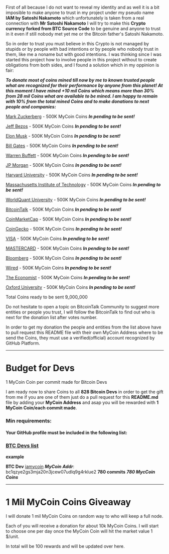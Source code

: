 First of all because I do not want to reveal my identity and as well it is a bit imposible to make anyone to trust in my project under my pseudo name <b>IAM by Satoshi Nakamoto</b> which unfortunately is taken from a real connection with <b>Mr Satoshi Nakamoto</b> I will try to make this <b>Crypto currency forked from BTC Source Code</b> to be genuine and anyone to trust in it even if still nobody met yet me or the Bitcoin father's Satoshi Nakamoto.

So in order to trust you must believe in this Crypto is not managed by stupids or by people with bad intentions or by people who nobody trust in them, like me a noname but with good intentions. I was thinking since I was started this project how to involve people in this project without to create obligations from both sides, and I found a solution which in my oppinion is fair:

<b><i>To donate most of coins mined till now by me to known trusted people what are recognized for their performance by anyone from this planet! At this moment I have mined +10 mil Coins which means more than 30% from 28 mil Coins what are available to be mined. I am happy to remain with 10% from the total mined Coins and to make donations to next people and companies:</b></i>

[Mark Zuckerberg](https://en.wikipedia.org/wiki/Mark_Zuckerberg) - 500K MyCoin Coins <b><i>In pending to be sent!</b></i>

[Jeff Bezos](https://en.wikipedia.org/wiki/Jeff_Bezos) - 500K MyCoin Coins <b><i>In pending to be sent!</b></i>

[Elon Musk](https://en.wikipedia.org/wiki/Elon_Musk) - 500K MyCoin Coins <b><i>In pending to be sent!</b></i>

[Bill Gates](https://en.wikipedia.org/wiki/Bill_Gates) - 500K MyCoin Coins <b><i>In pending to be sent!</b></i>

[Warren Buffett](https://en.wikipedia.org/wiki/Warren_Buffett) - 500K MyCoin Coins <b><i>In pending to be sent!</b></i>

[JP Morgan](https://www.jpmorgan.com/) - 500K MyCoin Coins <b><i>In pending to be sent!</b></i>

[Harvard University](https://www.harvard.edu/) - 500K MyCoin Coins <b><i>In pending to be sent!</b></i>

[Massachusetts Institute of Technology](https://www.mit.edu/) - 500K MyCoin Coins <b><i>In pending to be sent!</b></i>

[WorldQuant University](https://www.wqu.edu/) - 500K MyCoin Coins <b><i>In pending to be sent!</b></i>

[BitcoinTalk](https://bitcointalk.org/) - 500K MyCoin Coins <b><i>In pending to be sent!</b></i>

[CoinMarketCap](https://coinmarketcap.com/) - 500K MyCoin Coins <b><i>In pending to be sent!</b></i>

[CoinGecko](https://www.coingecko.com/) - 500K MyCoin Coins <b><i>In pending to be sent!</b></i>

[VISA](https://en.wikipedia.org/wiki/Visa_Inc.) - 500K MyCoin Coins <b><i>In pending to be sent!</b></i>

[MASTERCARD](https://en.wikipedia.org/wiki/Mastercard) - 500K MyCoin Coins <b><i>In pending to be sent!</b></i>

[Bloomberg](https://en.wikipedia.org/wiki/Bloomberg_News) - 500K MyCoin Coins <b><i>In pending to be sent!</b></i>

[Wired](https://en.wikipedia.org/wiki/Wired_(magazine)) - 500K MyCoin Coins <b><i>In pending to be sent!</b></i>

[The Economist](https://en.wikipedia.org/wiki/The_Economist) - 500K MyCoin Coins <b><i>In pending to be sent!</b></i>

[Oxford University](https://www.ox.ac.uk/) - 500K MyCoin Coins <b><i>In pending to be sent!</b></i>

Total Coins ready to be sent 9_000_000

Do not hesitate to open a topic on BitcoinTalk Community to suggest more entities or people you trust, I will follow the BitcoinTalk to find out who is next for the donation list after votes number. 

In order to get my donation the people and entities from the list above have to pull request this README file with their own MyCoin Address where to be send the Coins, they must use a verified(official) account recognized by GitHub Platform.

<hr>

# Budget for Devs
1 MyCoin Coin per commit made for Bitcoin Devs

I am ready now to share Coins to all <b>828 Bitcoin Devs</b> in order to get the gift from me if you are one of them just do a pull request for this <b>README.md</b> file by adding your <b>MyCoin Address</b> and asap you will be rewarded with <b>1 MyCoin Coin/each commit made</b>.

### Min requirements:

#### Your GitHub profile must be included in the following list:

### [BTC Devs list](https://github.com/bitcoin/bitcoin/graphs/contributors)

<b>example</b>

<b>BTC Dev</b> [iamycoin](https://github.com/iamycoin) <b><i>MyCoin Addr</i></b>: bc1qzye2gs3mja20n3jcew07udlq9g4rklue2 <b>780 commits</b> <b><i>780 MycCoin Coins</i></b>

<hr>

# 1 Mil MyCoin Coins Giveaway

I will donate 1 mil MyCoin Coins on random way to who will keep a full node.

Each of you will receive a donation for about 10k MyCoin Coins. I will start to choose one per day once the MyCoin Coin will hit the market value 1 $/unit.

In total will be 100 rewards and will be updated over here.
